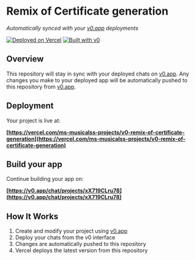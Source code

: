 # Remix of Certificate generation

*Automatically synced with your [v0.app](https://v0.app) deployments*

[![Deployed on Vercel](https://img.shields.io/badge/Deployed%20on-Vercel-black?style=for-the-badge&logo=vercel)](https://vercel.com/ms-musicalss-projects/v0-remix-of-certificate-generation)
[![Built with v0](https://img.shields.io/badge/Built%20with-v0.app-black?style=for-the-badge)](https://v0.app/chat/projects/xX719CLru78)

## Overview

This repository will stay in sync with your deployed chats on [v0.app](https://v0.app).
Any changes you make to your deployed app will be automatically pushed to this repository from [v0.app](https://v0.app).

## Deployment

Your project is live at:

**[https://vercel.com/ms-musicalss-projects/v0-remix-of-certificate-generation](https://vercel.com/ms-musicalss-projects/v0-remix-of-certificate-generation)**

## Build your app

Continue building your app on:

**[https://v0.app/chat/projects/xX719CLru78](https://v0.app/chat/projects/xX719CLru78)**

## How It Works

1. Create and modify your project using [v0.app](https://v0.app)
2. Deploy your chats from the v0 interface
3. Changes are automatically pushed to this repository
4. Vercel deploys the latest version from this repository